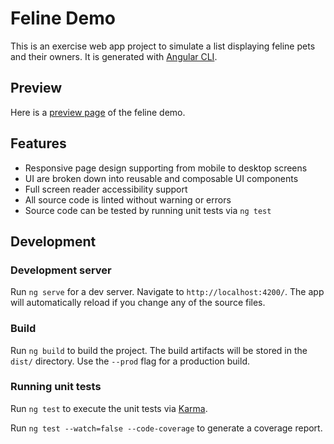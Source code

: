 # Feline Demo

This is an exercise web app project to simulate a list displaying feline pets and their owners. It is generated with [Angular CLI](https://github.com/angular/angular-cli).

## Preview
Here is a <a href="http://gaga-graphics.com/feline-demo/dist/feline-demo/" target="blank">preview page</a> of the feline demo.

## Features
* Responsive page design supporting from mobile to desktop screens
* UI are broken down into reusable and composable UI components
* Full screen reader accessibility support
* All source code is linted without warning or errors
* Source code can be tested by running unit tests via `ng test`

## Development

### Development server

Run `ng serve` for a dev server. Navigate to `http://localhost:4200/`. The app will automatically reload if you change any of the source files.

### Build

Run `ng build` to build the project. The build artifacts will be stored in the `dist/` directory. Use the `--prod` flag for a production build.

### Running unit tests

Run `ng test` to execute the unit tests via [Karma](https://karma-runner.github.io).

Run `ng test --watch=false --code-coverage` to generate a coverage report. 

